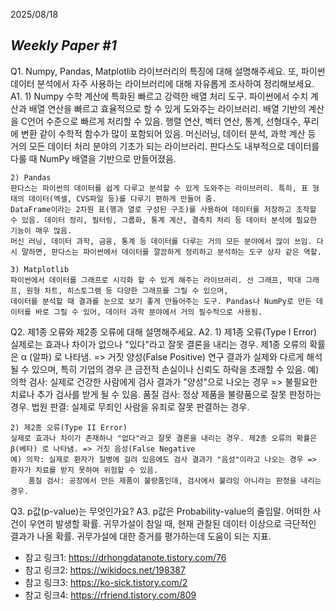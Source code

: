 2025/08/18

*Weekly Paper #1*
---

Q1. Numpy, Pandas, Matplotlib 라이브러리의 특징에 대해 설명해주세요.
    또, 파이썬 데이터 분석에서 자주 사용하는 라이브러리에 대해 자유롭게 조사하여 정리해보세요.
A1. 1) Numpy
    수학 계산에 특화된 빠르고 강력한 배열 처리 도구. 파이썬에서 수치 계산과 배열 연산을 빠르고 효율적으로 할 수 있게 도와주는 라이브러리.
    배열 기반의 계산을 C언어 수준으로 빠르게 처리할 수 있음. 행렬 연산, 벡터 연산, 통계, 선형대수, 푸리에 변환 같이 수학적 함수가 많이 포함되어 있음.
    머신러닝, 데이터 분석, 과학 계산 등 거의 모든 데이터 처리 분야의 기초가 되는 라이브러리. 판다스도 내부적으로 데이터를 다룰 때 NumPy 배열을 기반으로 만들어졌음.

    2) Pandas
    판다스는 파이썬의 데이터를 쉽게 다루고 분석할 수 있게 도와주는 라이브러리. 특히, 표 형태의 데이터(엑셀, CVS파일 등)를 다루기 편하게 만들어 줌.
    DataFrame이라는 2차원 표(행과 열로 구성된 구조)를 사용하여 데이터를 저장하고 조작할 수 있음. 데이터 정리, 필터링, 그룹화, 통계 계산, 결측치 처리 등 데이터 분석에 필요한 기능이 매우 많음.
    머신 러닝, 데이터 과학, 금융, 통계 등 데이터를 다루는 거의 모든 분야에서 많이 쓰임. 다시 말하면, 판다스는 파이썬에서 데이터를 깔끔하게 정리하고 분석하는 도구 상자 같은 역할.

    3) Matplotlib
    파이썬에서 데이터를 그래프로 시각화 할 수 있게 해주는 라이브러리. 선 그래프, 막대 그래프, 원형 차트, 히스토그램 등 다양한 그래프를 그릴 수 있으며,
    데이터를 분석할 때 결과를 눈으로 보기 좋게 만들어주는 도구. Pandas나 NumPy로 만든 데이터를 바로 그릴 수 있어, 데이터 과학 분야에서 거의 필수적으로 사용됨.

Q2. 제1종 오류와 제2종 오류에 대해 설명해주세요.
A2. 1) 제1종 오류(Type I Error)
    실제로는 효과나 차이가 없으나 "있다"라고 잘못 결론을 내리는 경우. 제1종 오류의 확률은 α (알파) 로 나타냄. => 거짓 양성(False Positive)
    연구 결과가 실제와 다르게 해석될 수 있으며, 특히 기업의 경우 큰 금전적 손실이나 신뢰도 하락을 초래할 수 있음.
    예) 의학 검사: 실제로 건강한 사람에게 검사 결과가 "양성"으로 나오는 경우 => 불필요한 치료나 추가 검사를 받게 될 수 있음.
        품질 검사: 정상 제품을 불량품으로 잘못 판정하는 경우.
        법원 판결: 실제로 무죄인 사람을 유죄로 잘못 판결하는 경우.

    2) 제2종 오류(Type II Error)
    실제로 효과나 차이가 존재하나 "없다"라고 잘못 결론을 내리는 경우. 제2종 오류의 확률은 β(베타) 로 나타냄. => 거짓 음성(False Negative
    예) 의학: 실제로 환자가 질병에 걸려 있음에도 검사 결과가 "음성"이라고 나오는 경우 => 환자가 치료를 받지 못하여 위험할 수 있음.
        품질 검사: 공장에서 만든 제품이 불량품인데, 검사에서 불랴잉 아니라는 판정을 내리는 경우. 

  Q3. p값(p-value)는 무엇인가요?
  A3. p값은 Probability-value의 줄임말. 어떠한 사건이 우연히 발생할 확률. 귀무가설이 참일 때, 현재 관찰된 데이터 이상으로 극단적인 결과가 나올 확률.
      귀무가설에 대한 증거를 평가하는데 도움이 되는 지표.
      
      


- 참고 링크1: https://drhongdatanote.tistory.com/76
- 참고 링크2: https://wikidocs.net/198387
- 참고 링크3: https://ko-sick.tistory.com/2
- 참고 링크4: https://rfriend.tistory.com/809
